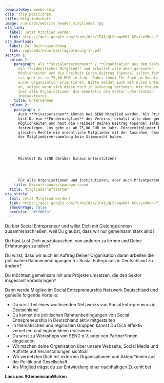 ```yaml
---
templateKey: membership
clip: clip_positionen
title: Mitgliedschaft
image: /uploads/website_header_mitglieder.jpg
cta_link:
  label: Jetzt Mitglied werden
  link: https://docs.google.com/forms/d/e/1FAIpQLScaqnH0l_kFvxLm9Ren-YlvyocbpNm4w46565noI9xQPkLodQ/viewform
cta_download:
  label: Zur Beitragsordnung
  link: /uploads/neue-beitragsordnung-1-.pdf
section_1:
  column_1:
    paragraph: Als **Sozialunternehmen** / **Organisation aus dem Sektor** seid Ihr
      ein **ordentliches Mitglied** und erhaltet alle oben genannten
      Möglichkeiten und die Freiheit Euren Beitrag (Spende) selbst festzulegen.
      Los geht es ab 75,00 EUR im Jahr. Dabei könnt Ihr Euch am Umsatz und Alter
      Eurer Organsiation orientieren. Bitte meldet Euch mit Euren Unternehmen
      an, selbst wenn sich diese noch in Gründung befinden. Wir freuen uns auch
      über alle Organisationen die ebenfalls den Sektor unterstützen
      (Metaakteure).
    title: Unternehmen
  column_2:
    paragraph: >-
      Auch **Privatpersonen** können bei SEND Mitglied werden. Als Privatperson
      bist Du ein **Fördermitglied** des Vereins, erhälst alle oben genannten
      Möglichkeiten und hast die Freiheit Deinen Beitrag (Spende) selbst
      festzulegen. Los geht es ab 75,00 EUR im Jahr. Fördermitglieder haben die
      gleichen Rechte wie ordentliche Mitglieder mit der Ausnahme, dass sie in
      der Mitgliederversammlung kein Stimmrecht haben.




      Möchtest Du SEND darüber hinaus unterstützen?




      Für alle Organisationen und Institutionen, aber auch Privatpersonen, besteht die Option einer **Förderpartnerschaft**. Die Möglichkeiten und Rahmenbedingungen besprechen wir individuell und persönlich mit Euch. Kontaktiert hierzu bitte Katrin Elsemann unter katrin.elsemann@send-ev.de.
    title: Privat<span></span>personen
  title: Mitgliedschaftsarten
cta_sticky:
  text: Jetzt Mitglied werden!
  link: https://docs.google.com/forms/d/e/1FAIpQLScaqnH0l_kFvxLm9Ren-YlvyocbpNm4w46565noI9xQPkLodQ/viewform
  showOnPage: false
  hexColor: "#ff007b"
---
```

Du bist Social Entrepreneur und willst Dich mit Gleichgesinnten zusammenschließen, weil Du glaubst, dass wir nur gemeinsam stark sind?

Du hast Lust Dich auszutauschen, von anderen zu lernen und Deine Erfahrungen zu teilen?

Du willst, dass wir auch im Auftrag Deiner Organisation daran arbeiten die politischen Rahmenbedingungen für Social Enterprises in Deutschland zu ändern?

Du möchtest gemeinsam mit uns Projekte umsetzen, die den Sektor insgesamt voranbringen?

Dann werde Mitglied im Social Entrepreneurship Netzwerk Deutschland und genieße folgende Vorteile:

* Du wirst Teil eines wachsenden Netzwerks von Social Entrepreneurs in Deutschland
* Du kannst die politischen Rahmenbedingungen von Social Entrepreneurship in Deutschland aktiv mitgestalten
* In thematischen und regionalen Gruppen kannst Du Dich effektiv vernetzen und eigene Ideen realisieren
* Du wirst zu Workshops von SEND e.V. oder von Partner*innen eingeladen
* Wir machen deine Organisation über unsere Webseite, Social Media und Auftritte auf Veranstaltungen sichtbar
* Wir vernetzten Dich mit externen Organisationen und Akteur*innen aus der Politik und Gesellschaft
* Als Mitglied trägst du zur Entwicklung einer nachhaltigen Zukunft bei

**Lass uns #GemeinsamWirken**